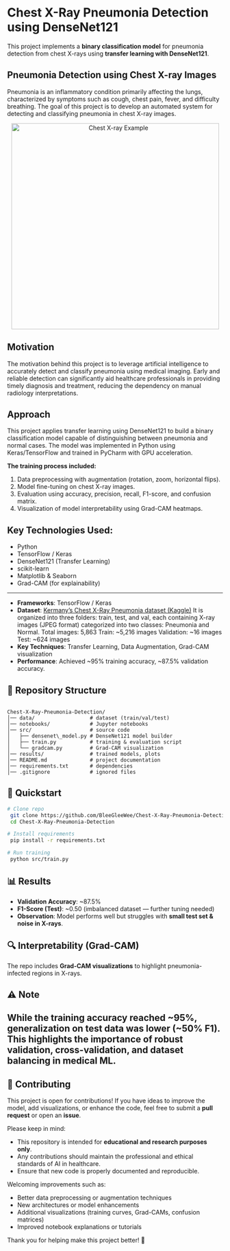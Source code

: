 # Chest X-Ray Pneumonia Detection using DenseNet121

This project implements a **binary classification model** for pneumonia detection from chest X-rays using **transfer learning with DenseNet121**.


## Pneumonia Detection using Chest X-ray Images

Pneumonia is an inflammatory condition primarily affecting the lungs, characterized by symptoms such as cough, chest pain, fever, and difficulty breathing. The goal of this project is to develop an automated system for detecting and classifying pneumonia in chest X-ray images.

<p align="center">
  <img width="485" height="480" alt="Chest X-ray Example" src="https://github.com/user-attachments/assets/646fa855-3ca4-4dd8-948a-9849067e0bdf" />
</p>



## Motivation

The motivation behind this project is to leverage artificial intelligence to accurately detect and classify pneumonia using medical imaging. Early and reliable detection can significantly aid healthcare professionals in providing timely diagnosis and treatment, reducing the dependency on manual radiology interpretations.

## Approach

This project applies transfer learning using DenseNet121 to build a binary classification model capable of distinguishing between pneumonia and normal cases. The model was implemented in Python using Keras/TensorFlow and trained in PyCharm with GPU acceleration.


**The training process included:**

1. Data preprocessing with augmentation (rotation, zoom, horizontal flips).
2. Model fine-tuning on chest X-ray images.
3. Evaluation using accuracy, precision, recall, F1-score, and confusion matrix.
4. Visualization of model interpretability using Grad-CAM heatmaps.


## Key Technologies Used:

- Python
- TensorFlow / Keras
- DenseNet121 (Transfer Learning)
- scikit-learn
- Matplotlib & Seaborn
- Grad-CAM (for explainability)
  
---

- **Frameworks**: TensorFlow / Keras
- **Dataset**: [Kermany’s Chest X-Ray Pneumonia dataset (Kaggle)](https://www.kaggle.com/datasets/paultimothymooney/chest-xray-pneumonia)
   It is organized into three folders: train, test, and val, each containing X-ray images (JPEG format) categorized into two classes: Pneumonia and Normal.
Total images: 5,863
Train: ~5,216 images
Validation: ~16 images
Test: ~624 images
- **Key Techniques**: Transfer Learning, Data Augmentation, Grad-CAM visualization
- **Performance**: Achieved ~95% training accuracy, ~87.5% validation accuracy.

## 📂 Repository Structure
```

Chest-X-Ray-Pneumonia-Detection/
│── data/                  # dataset (train/val/test)
│── notebooks/             # Jupyter notebooks
│── src/                   # source code
│   ├── densenet\_model.py # DenseNet121 model builder
│   ├── train.py           # training & evaluation script
│   └── gradcam.py         # Grad-CAM visualization
│── results/               # trained models, plots
│── README.md              # project documentation
│── requirements.txt       # dependencies
│── .gitignore             # ignored files

````

## 🚀 Quickstart

```bash
# Clone repo
 git clone https://github.com/BleeGleeWee/Chest-X-Ray-Pneumonia-Detection.git
 cd Chest-X-Ray-Pneumonia-Detection

# Install requirements
 pip install -r requirements.txt

# Run training
 python src/train.py
````

## 📊 Results

* **Validation Accuracy**: \~87.5%
* **F1-Score (Test)**: \~0.50 (imbalanced dataset — further tuning needed)
* **Observation**: Model performs well but struggles with **small test set & noise in X-rays**.

## 🔍 Interpretability (Grad-CAM)

The repo includes **Grad-CAM visualizations** to highlight pneumonia-infected regions in X-rays.

## ⚠️ Note

While the training accuracy reached \~95%, **generalization on test data was lower** (\~50% F1). This highlights the **importance of robust validation, cross-validation, and dataset balancing** in medical ML.
---

## 🤝 Contributing

This project is open for contributions! If you have ideas to improve the model, add visualizations, or enhance the code, feel free to submit a **pull request** or open an **issue**.  

Please keep in mind:  
- This repository is intended for **educational and research purposes only**.  
- Any contributions should maintain the professional and ethical standards of AI in healthcare.  
- Ensure that new code is properly documented and reproducible.  

Welcoming improvements such as:  
- Better data preprocessing or augmentation techniques  
- New architectures or model enhancements  
- Additional visualizations (training curves, Grad-CAMs, confusion matrices)  
- Improved notebook explanations or tutorials  

Thank you for helping make this project better! 🌟



